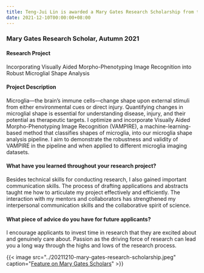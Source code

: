 ```yaml
---
title: Teng-Jui Lin is awarded a Mary Gates Research Scholarship from the Mary Gates Endowment.
date: 2021-12-10T00:00:00+08:00
---
```


### Mary Gates Research Scholar, Autumn 2021

#### Research Project

Incorporating Visually Aided Morpho-Phenotyping Image Recognition into Robust Microglial Shape Analysis

#### Project Description

Microglia—the brain’s immune cells—change shape upon external stimuli from either environmental cues or direct injury. Quantifying changes in microglial shape is essential for understanding disease, injury, and their potential as therapeutic targets. I optimize and incorporate Visually Aided Morpho-Phenotyping Image Recognition (VAMPIRE), a machine-learning-based method that classifies shapes of microglia, into our microglia shape analysis pipeline. I aim to demonstrate the robustness and validity of VAMPIRE in the pipeline and when applied to different microglia imaging datasets.

#### What have you learned throughout your research project?

Besides technical skills for conducting research, I also gained important communication skills. The process of drafting applications and abstracts taught me how to articulate my project effectively and efficiently. The interaction with my mentors and collaborators has strengthened my interpersonal communication skills and the collaborative spirit of science.

#### What piece of advice do you have for future applicants?

I encourage applicants to invest time in research that they are excited about and genuinely care about. Passion as the driving force of research can lead you a long way through the highs and lows of the research process.

{{< image src="../20211210-mary-gates-research-scholarship.jpeg" caption="[Feature on Mary Gates Scholars](https://expd.uw.edu/mge/scholar-profiles/teng-jui-lin/)" >}}
